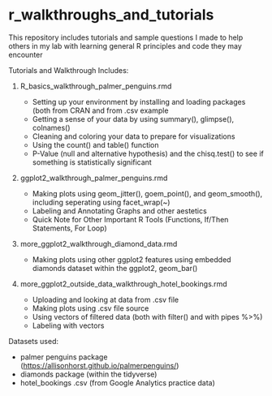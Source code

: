 # r_walkthroughs_and_tutorials
This repository includes tutorials and sample questions I made to help others in my lab with learning general R principles and code they may encounter

Tutorials and Walkthrough Includes: 

1. R_basics_walkthrough_palmer_penguins.rmd
    - Setting up your environment by installing and loading packages (both from CRAN and from .csv example
    - Getting a sense of your data by using summary(), glimpse(), colnames()
    - Cleaning and coloring your data to prepare for visualizations
    - Using the count() and table() function
    - P-Value (null and alternative hypothesis) and the chisq.test() to see if something is statistically significant

2. ggplot2_walkthrough_palmer_penguins.rmd
    - Making plots using geom_jitter(), goem_point(), and geom_smooth(), including seperating using facet_wrap(~)
    - Labeling and Annotating Graphs and other aestetics
    - Quick Note for Other Important R Tools (Functions, If/Then Statements, For Loop)

3. more_ggplot2_walkthrough_diamond_data.rmd
    - Making plots using other ggplot2 features using embedded diamonds dataset within the ggplot2, geom_bar()

4. more_ggplot2_outside_data_walkthrough_hotel_bookings.rmd
    - Uploading and looking at data from .csv file
    - Making plots using .csv file source
    - Using vectors of filtered data (both with filter() and with pipes %>%)
    - Labeling with vectors

Datasets used:
- palmer penguins package (https://allisonhorst.github.io/palmerpenguins/)
- diamonds package (within the tidyverse)
- hotel_bookings .csv (from Google Analytics practice data)
